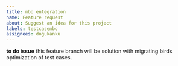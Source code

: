 ```yaml
---
title: mbo entegration
name: Feature request
about: Suggest an idea for this project
labels: testcasembo
assignees: dogukanku
---
```


**to do issue**
this feature branch will be solution with migrating birds optimization of test cases.
